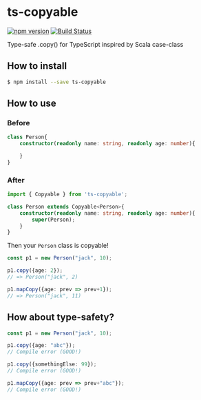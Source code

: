 # ts-copyable
[![npm version](https://badge.fury.io/js/ts-copyable.svg)](https://badge.fury.io/js/ts-copyable) [![Build Status](https://travis-ci.org/nwtgck/ts-copyable-npm.svg?branch=master)](https://travis-ci.org/nwtgck/ts-copyable-npm)

Type-safe .copy() for TypeScript inspired by Scala case-class


## How to install

```sh
$ npm install --save ts-copyable
```

## How to use

### Before

```ts
class Person{
    constructor(readonly name: string, readonly age: number){

    }
}
```


### After


```ts
import { Copyable } from 'ts-copyable';
```

```ts
class Person extends Copyable<Person>{
    constructor(readonly name: string, readonly age: number){
        super(Person);
    }
}
```

Then your `Person` class is copyable!


```ts
const p1 = new Person("jack", 10);

p1.copy({age: 2});
// => Person("jack", 2)

p1.mapCopy({age: prev => prev+1});
// => Person("jack", 11)
```

## How about type-safety?

```ts
const p1 = new Person("jack", 10);

p1.copy({age: "abc"});
// Compile error (GOOD!)

p1.copy({somethingElse: 99});
// Compile error (GOOD!)

p1.mapCopy({age: prev => prev+"abc"});
// Compile error (GOOD!)

```
